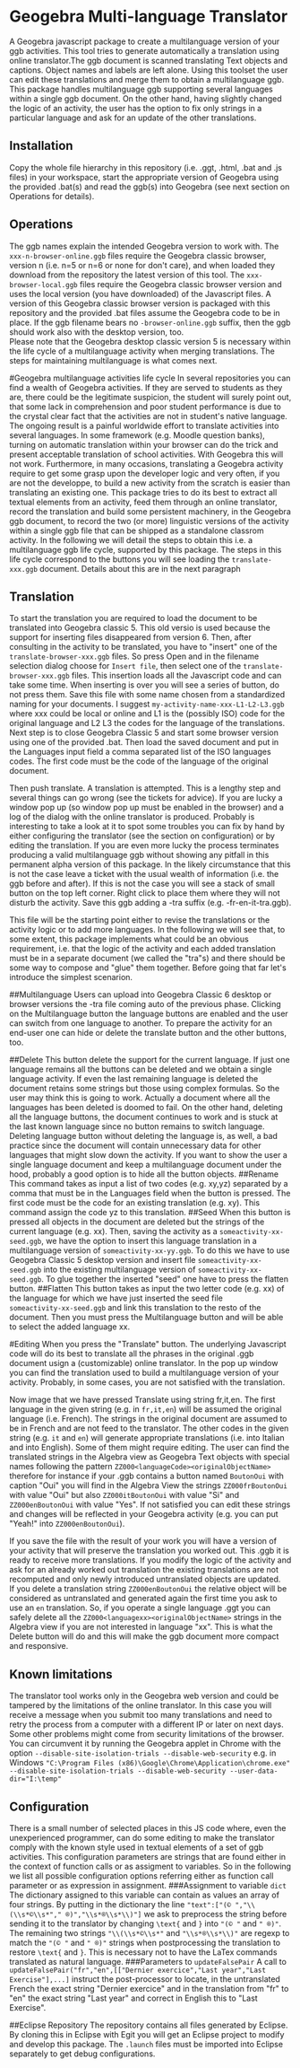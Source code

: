 # Geogebra Multi-language Translator
A Geogebra javascript package to create a multilanguage version of your ggb activities. 
This tool tries to generate automatically a translation using online translator.The ggb document is scanned translating Text objects and captions. Object names and labels are left alone.
Using this toolset  the user can edit these  translations and merge them to obtain a multilanguage ggb. This package handles  multilanguage ggb supporting several languages within a single ggb document. On the other hand, having slightly changed the logic of an activity, the user has the option to fix only strings in a particular language and ask for an update of the other translations. 

## Installation 
Copy the whole file hierarchy in this repository (i.e. .ggt, .html, .bat and .js files) in your workspace, start the appropriate version of Geogebra using the provided .bat(s) and read the ggb(s) into Geogebra (see next section on Operations for details).
## Operations
The ggb names explain the intended Geogebra version to work with. 
The ```xxx-n-browser-online.ggb``` files require the Geogebra classic browser, version n (i.e. n=5 or n=6 or none for don't care), and when loaded they download from the repository the latest version of this tool. 
The ```xxx-browser-local.ggb``` files require the Geogebra classic browser version and uses the local version (you have downloaded) of the Javascript files. 
A version of this Geogebra classic browser version is packaged with this repository and the provided .bat files assume the Geogebra code to be in place. 
If the ggb filename bears no ```-browser-online.ggb``` suffix, then the ggb should work also with the desktop version, too.  
Please note that the Geogebra desktop classic version 5 is necessary within the life cycle of a multilanguage activity when merging translations. The steps for maintaining multilanguage is what comes next.

#Geogebra multilanguage activities life cycle
In several repositories you can find a wealth of Geogebra activities. If they are served to students as they are, there could be the legitimate suspicion, the student will surely point out, that some lack in comprehension and poor student performance is due to the crystal clear fact that the activities are not in student's  native language. The ongoing result is a painful worldwide effort to translate activities into several languages. 
In some framework (e.g. Moodle question banks), turning on  automatic translation within your browser can do the trick and present acceptable translation of school activities. 
With Geogebra this will not work. Furthermore, in many occasions, translating  a Geogebra activity require to get some grasp upon the developer logic and very often, if you are not the developpe, to build a new activity from the scratch is easier than translating an existing one. 
This package tries to do its best to extract all textual elements from an activity, feed them through an online translator, record the translation and build some persistent machinery, in the Geogebra ggb document, to record the two (or more) linguistic versions of the activity within a single ggb file that can be shipped as a standalone classrom activity.
In the following we will detail the steps to obtain this i.e. a multilanguage ggb life cycle,  supported by this package. The steps in this life cycle correspond to the buttons you will see loading the ```translate-xxx.ggb``` document. Details about this are in the next paragraph 

## Translation
To start the translation you are required to load the document to be translated into Geogebra classic 5. This old versio is used because the support for inserting files disappeared from version 6. Then, after consulting in the activity to be translated,  you have to "insert" one of the ```translate-browser-xxx.ggb``` files. So press Open  and in the filename selection dialog choose for ```Insert file```, then select one of the ```translate-browser-xxx.ggb``` files. This insertion loads all the Javascript code and can take some time. When inserting is over you will see a series of button, do not press them. Save this file with some name chosen from a standardized naming for your documents. I suggest ```my-activity-name-xxx-L1-L2-L3.ggb``` where xxx could be local or online and L1 is the (possibly ISO) code for the original language and L2 L3 the codes for the language of the translations. 
Next step is to close Geogebra Classic 5 and start some browser version using one of the provided .bat.  Then load the saved document and put in the Languages input field a comma separated list of the ISO  languages codes. The first code must be the code of the language of the original document. 

Then push translate. A translation is attempted. This is a lengthy step and several things can go wrong (see the tickets for advice). If you are lucky a window pop up (so window pop up must be enabled in the browser) and a log of the dialog with the online translator is produced. Probably is interesting to take a look at it to spot some troubles you can fix by hand by either configuring the translator (see the section on configuration)  or by editing the translation. If you are even more lucky the process terminates producing a valid multilanguage ggb without showing any pitfall in this permanent alpha version of this package. In the likely circumstance that this is not the case leave a ticket with the usual wealth of information (i.e. the ggb before and after). 
If this is not the case you will see a stack of small button on the top left corner. Right click to place them where they will not disturb the activity. Save this ggb adding a -tra suffix (e.g. -fr-en-it-tra.ggb). 

This file will be the starting point either to revise the translations or  the activity logic or to add more languages. In the following we will see that, to some extent, this package implements what could be an obvious requirement, i.e. that the logic of the activity and each added translation must be in a separate document (we called the "tra"s) and there should be some way to compose and "glue" them together. Before going that far let's introduce the simplest scenarion.

##Multilanguage
Users can upload into Geogebra Classic 6 desktop or browser versions the -tra file coming auto of the previous phase. Clicking on the Multilanguage button the language buttons are enabled and the user can switch from one language to another. To prepare the activity for an end-user one can hide or delete the  translate button and the other buttons, too. 

##Delete
This button delete the support for the current language. If just one language remains all the buttons can be deleted and we obtain a single language activity.
If even the last remaining language is deleted the document retains some strings but those using complex formulas. So the user may think this is going to work. Actually a document where all the languages has been deleted is doomed to fail. On the other hand, deleting all the language buttons, the document continues to work and is stuck at the last known language since no button remains to switch language. Deleting language button without deleting the language is, as well, a bad practice since the document will contain unnecessary data for other languages that might slow down the activity. If you want to show the user a single language document and keep a multilanguage document under the hood, probably a good option is to hide all the button objects. 
##Rename
This command takes as input a list of two codes (e.g. xy,yz) separated by a comma that must be in the Languages field when the button is pressed. The first code must be the code for an existing translation (e.g. xy). This command assign the code yz to this translation.
##Seed 
When this button is pressed all objects in the document are deleted but the strings of the current language (e.g. xx). Then, saving the activity as a 
```someactivity-xx-seed.ggb```, we have the option to insert this language translation in a multilanguage version of
```someactivity-xx-yy.ggb```. To do this we have to use Geogebra Classic 5 desktop version and insert file ```someactivity-xx-seed.ggb``` into the existing multilanguage version of ```someactivity-xx-seed.ggb```. To glue together the inserted "seed" one have to press the flatten button.
##Flatten
This button takes as input the two letter code (e.g. xx) of the language for which we have just inserted the seed file  
```someactivity-xx-seed.ggb``` and link this translation to the resto of the document. Then you must press the Multilanguage button and will be able to select the added language xx.  

#Editing 
When you press the "Translate" button. The underlying Javascript code will do its best to translate all the phrases in the original .ggb document usign a (customizable) online translator. In the pop up window you can find the translation used to build a multilanguage version of your activity. Probably, in some cases, you are not satisfied with the translation. 

Now image that we have pressed Translate using string fr,it,en.
The first language in the given string (e.g. in ```fr,it,en```) will be assumed the original language (i.e. French). The strings in the original document are assumed to be in French and are not feed to the translator. The other codes in the given string (e.g. ```it``` and ```en```) will generate appropriate translations (i.e. into Italian and into English). Some of them might require editing. The user can find the translated strings in the Algebra view as Geogebra Text objects with special names following the pattern ```ZZ000<languageCode><originalObjectName>``` therefore for instance if your .ggb contains a button named ```BoutonOui``` with caption "Oui" you will find in the Algebra View the strings
```ZZ000frBoutonOui``` with value "Oui" but also ```ZZ000itBoutonOui``` with value "Si" and ```ZZ000enBoutonOui``` with value "Yes". If not satisfied you can edit these strings and changes will be reflected in your Geogebra activity (e.g. you can put "Yeah!" into ```ZZ000enBoutonOui```).

If you save the file with the result of your work you will have a version of your activity that will preserve the translation you worked out. This .ggb it is ready to receive more translations. If you modify the logic of the activity and ask for an already worked out translation the existing translations are not recomputed and only newly introduced  untranslated objects are updated.  
If you delete a translation string ```ZZ000enBoutonOui```  the relative object will be considered as untranslated and generated again the first time you ask to use an ```en``` translation. So,
if you operate a single language .ggt you can safely delete all  the ```ZZ000<languagexx><originalObjectName>``` strings in the Algebra view if you are not interested in language "xx". This is
what the Delete button will do and this will make the ggb document more compact and responsive.   


## Known limitations
The translator tool works only in the Geogebra web version and could be tampered by the limitations of the online translator. In this case you will receive a message when you submit too many translations and need to retry the process from a computer with a different IP or later on next days. Some other problems might come from security limitations of the browser. You can circumvent it by running the Geogebra applet in Chrome with the option ```--disable-site-isolation-trials --disable-web-security``` 
e.g. in Windows ```"C:\Program Files (x86)\Google\Chrome\Application\chrome.exe" --disable-site-isolation-trials --disable-web-security --user-data-dir="I:\temp"```

## Configuration
There is a small number of selected places in this JS code where, even the unexperienced programmer, can do some editing to make the translator comply with the known style used in textual elements of a set of ggb activities.
This configuration parameters are strings that are found either in the context of function calls or as assigment to variables. So in the following we list all possible configuration options referring either as function call parameter or as expression in assignment.
###Assignment to variable ```dict```
The dictionary assigned to this variable can contain as values an array of  four 
strings.
By putting in the dictionary the line 
```"text":["(© ","\\(\\s*©\\s*"," ®)","\\s*®\\s*\\)"]``` we ask to preprocess the string before sending it to the translator by changing ```\text{``` and  ```}``` into 
```"(© "``` and  ```" ®)"```. The remaining two strings ```"\\(\\s*©\\s*"``` and ```"\\s*®\\s*\\)"``` are regexp to match the ```"(© "``` and  ```" ®)"``` strings when postprocessing the translation to restore   ```\text{``` and  ```}```. 
This is necessary not to have the LaTex commands translated as natural language.
###Parameters to ```updateFalsePair```
A call to 
```updateFalsePair("fr","en",[["Dernier exercice","Last year","Last Exercise"],...]``` instruct the post-processor to locate, in the untranslated French the exact string "Dernier exercice" and in the translation from "fr" to "en" the  exact string "Last year" and correct in English this to 
"Last Exercise".

##Eclipse Repository
The repository contains all files generated by Eclipse. By cloning this in Eclipse with Egit you will 
get an Eclipse project to modify and develop this package. The ```.launch``` files must be imported into Eclipse separately to get debug configurations.  
